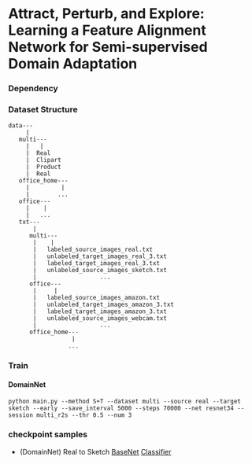 # Attract, Perturb, and Explore: Learning a Feature Alignment Network for Semi-supervised Domain Adaptation

### Dependency

### Dataset Structure
```
data---
     |
   multi---
     |   |
     |  Real
     |  Clipart
     |  Product
     |  Real
   office_home---
     |         |
     |        ...
   office---
     |    |
     |   ...
   txt---
       | 
      multi---
       |    |
       |   labeled_source_images_real.txt
       |   unlabeled_target_images_real_3.txt
       |   labeled_target_images_real_3.txt         
       |   unlabeled_source_images_sketch.txt
       |                  ...
      office---
       |     |
       |   labeled_source_images_amazon.txt
       |   unlabeled_target_images_amazon_3.txt
       |   labeled_target_images_amazon_3.txt         
       |   unlabeled_source_images_webcam.txt
       |                  ...
      office_home---
                  |
                 ...       
```

### Train
#### DomainNet 
```
python main.py --method S+T --dataset multi --source real --target sketch --early --save_interval 5000 --steps 70000 --net resnet34 --session multi_r2s --thr 0.5 --num 3
```

### checkpoint samples
* (DomainNet) Real to Sketch [BaseNet](https://drive.google.com/file/d/1mwG1ClXzsyC3Pvq7WnlJfvtVwZdlQLxy/view?usp=sharing)
                             [Classifier](https://drive.google.com/file/d/1cO8YEaFWykRw7Pzw-xJcWx3ERioUBp_L/view?usp=sharing)

